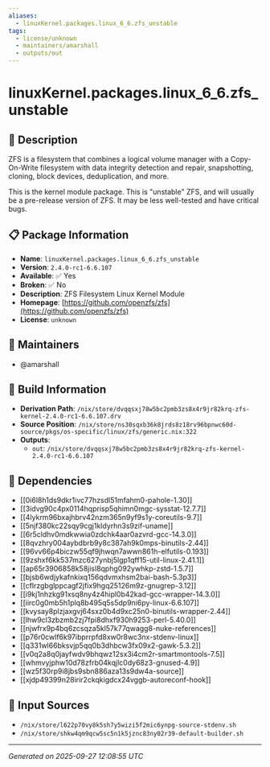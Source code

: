 ```yaml
---
aliases:
  - linuxKernel.packages.linux_6_6.zfs_unstable
tags:
  - license/unknown
  - maintainers/amarshall
  - outputs/out
---
```


# linuxKernel.packages.linux_6_6.zfs_unstable

## 📝 Description

ZFS is a filesystem that combines a logical volume manager with a
Copy-On-Write filesystem with data integrity detection and repair,
snapshotting, cloning, block devices, deduplication, and more.

This is the kernel module package.
This is "unstable" ZFS, and will usually be a pre-release version of ZFS.
It may be less well-tested and have critical bugs.


## 📋 Package Information

- **Name**: `linuxKernel.packages.linux_6_6.zfs_unstable`
- **Version**: `2.4.0-rc1-6.6.107`
- **Available**: ✅ Yes
- **Broken**: ✅ No
- **Description**: ZFS Filesystem Linux Kernel Module
- **Homepage**: [https://github.com/openzfs/zfs](https://github.com/openzfs/zfs)
- **License**: `unknown`
## 👥 Maintainers

- @amarshall


## 🔧 Build Information

- **Derivation Path**: `/nix/store/dvqqsxj78w5bc2pmb3zs8x4r9jr82krq-zfs-kernel-2.4.0-rc1-6.6.107.drv`
- **Source Position**: `/nix/store/ns30sqxb36k8jrds8z18rv96bpnwc60d-source/pkgs/os-specific/linux/zfs/generic.nix:322`
- **Outputs**:
  - `out`:  `/nix/store/dvqqsxj78w5bc2pmb3zs8x4r9jr82krq-zfs-kernel-2.4.0-rc1-6.6.107`

## 🔗 Dependencies

- [[0i6l8h1ds9dkr1ivc77hzsdl51mfahm0-pahole-1.30]]
- [[3idvg90c4px0114hqprisp5qhimn0mgc-sysstat-12.7.7]]
- [[4lykrm96bxajhbrv42nzm365n9yf9s1y-coreutils-9.7]]
- [[5njf380kc22sqy9cgj1kldyrhn3s9zif-uname]]
- [[6r5cldhv0mdkwwia0zdchk4aar0azvrd-gcc-14.3.0]]
- [[8qvzhry004aybdbrb9y8c387ah9k0mps-binutils-2.44]]
- [[96vv66p4biczw55qf9jhwqn7awwn861h-elfutils-0.193]]
- [[9zshxf6kk537mzc627ynbj5lgp1qff15-util-linux-2.41.1]]
- [[ap65r3906858k58jisl8qphg092ywhkp-zstd-1.5.7]]
- [[bjsb6wdjykafnkixq156qdvmxhsm2bai-bash-5.3p3]]
- [[cflrzgbglppcagf2jfix9hgq25126m9z-gnugrep-3.12]]
- [[i9kj1nhzkg91xsq8ny4z4hipl0b42kad-gcc-wrapper-14.3.0]]
- [[iirc0g0mb5h1plq8b495q5s5dp9ni6py-linux-6.6.107]]
- [[kvysay8plzjaxgvj64sxz0b4d9xc25n0-binutils-wrapper-2.44]]
- [[lhw9cl3zbzmb2zj7fpi8dhxf930h9253-perl-5.40.0]]
- [[njwfrx9p4bq6zcsqza5kl57k77qwagg8-nuke-references]]
- [[p76r0cwlf6k97ibprrpfd8xw0r8wc3nx-stdenv-linux]]
- [[q331wl66bksvjp5qq0b3dhbcw3fx09x2-gawk-5.3.2]]
- [[v0q2a8q0jayfwdv9bhqwz12sx3i4cm2r-smartmontools-7.5]]
- [[whmvyjphw10d78zfrb04kqjlc0dy68z3-gnused-4.9]]
- [[wz5f30rp9i8jbs9sbn886aza13s9dw4a-source]]
- [[xjdp49399n28irir2ckqkigdcx24vggb-autoreconf-hook]]

## 📁 Input Sources

- `/nix/store/l622p70vy8k5sh7y5wizi5f2mic6ynpg-source-stdenv.sh`
- `/nix/store/shkw4qm9qcw5sc5n1k5jznc83ny02r39-default-builder.sh`

---
*Generated on 2025-09-27 12:08:55 UTC*
